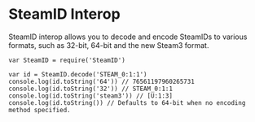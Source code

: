 # SteamID Interop

SteamID interop allows you to decode and encode SteamIDs to various formats, such as 32-bit, 64-bit and the new Steam3 format.

```
var SteamID = require('SteamID')

var id = SteamID.decode('STEAM_0:1:1')
console.log(id.toString('64')) // 76561197960265731
console.log(id.toString('32')) // STEAM_0:1:1
console.log(id.toString('steam3')) // [U:1:3]
console.log(id.toString()) // Defaults to 64-bit when no encoding method specified.
```